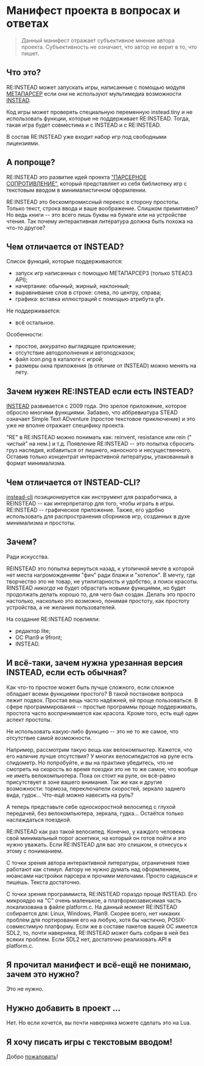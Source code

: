 # Манифест проекта в вопросах и ответах

> Данный манифест отражает субъективное мнение автора
> проекта. Субъективность не означает, что автор не верит в то, что
> пишет.

## Что это?

RE:INSTEAD может запускать игры, написанные с помощью модуля
[МЕТАПАРСЕР](https://instead.hugeping.ru/page/metaparser/) если они
не используют мультимедиа возможности
[INSTEAD](https://instead.hugeping.ru).

Код игры может проверять специальную переменную instead.tiny и не
использовать функции, которые не поддерживает RE:INSTEAD. Тогда, такая
игра будет совместима и с INSTEAD и с RE:INSTEAD.

В состав RE:INSTEAD уже входит набор игр под свободными лицензиями.

## А попроще?

RE:INSTEAD это развитие идей проекта ["ПАРСЕРНОЕ
СОПРОТИВЛЕНИЕ"](https://parser.hugeping.ru/), который представляет
из себя библиотеку игр с текстовым вводом в минималистичном
оформлении.

RE:INSTEAD это бескомпромиссный перекос в сторону простоты. Только
текст, строка ввода и ваше воображение. Слишком примитивно? Но ведь
книги -- это всего лишь буквы на бумаге или на устройстве чтения. Так
почему интерактивная литература должна быть похожа на что-то другое?

## Чем отличается от INSTEAD?

Список функций, которые поддерживаются:

- запуск игр написанных с помощью  МЕТАПАРСЕР3 (только STEAD3 API);
- начертание: обычный, жирный, наклонный;
- выравнивание слов в строке: слева, по центру, справа;
- графика: вставка иллюстраций с помощью атрибута gfx.

Не поддерживается:

- всё остальное.

Особенности:

- простое, аккуратно выглядящее приложение;
- отсутствие автодополнения и автоподсказок;
- файл icon.png в каталоге с игрой;
- размеры окна приложения (в отличие от INSTEAD) можно менять на лету.

## Зачем нужен RE:INSTEAD если есть INSTEAD?

[INSTEAD](https://instead.hugeping.ru) развивается с 2009 года. Это
зрелое приложение, которое обросло многими функциями. Забавно, что
аббревиатура STEAD означает Simple Text ADventure (простое текстовое
приключение) и это уже не вполне отражает специфику проекта.

"RE" в RE:INSTEAD можно понимать как: reinvent, resistance или rein ("
чистый" на нем.) и т.д. Появление RE:INSTEAD -- это попытка сбросить
груз наследия, избавиться от лишнего, наносного и
несущественного. Оставив только концентрат интерактивной литературы,
упакованный в формат минимализма.

## Чем отличается от INSTEAD-CLI?

[instead-cli](https://github.com/instead-hub/instead-cli)
позиционируется как инструмент для разработчика, а REINSTEAD -- как
интерпретатор для того, чтобы играть в игры. RE:INSTEAD --
графическое приложение. Также, его удобно использовать для
распространения сборников игр, созданных в духе минимализма и
простоты.

## Зачем?

Ради искусства.

REINSTEAD это попытка вернуться назад, к утопичной мечте в которой нет
места нагромождениям "фич" ради блажи и "хотелок". В мечту, где
творчество это не товар, не утилитарность и удобство, а поиск
красоты. RINSTEAD *никогда* не будет обрастать новыми функциями, но
будет продолжать делать хорошо то, для чего был создан. Делать это
просто настолько, насколько это возможно, понимая простоту, как
простоту устройства, а не желания пользователей.

На создание RE:INSTEAD повлияли:

- редактор lite;
- ОС Plan9 и 9front;
- INSTEAD.

## И всё-таки, зачем нужна урезанная версия INSTEAD, если есть обычная?

Как что-то простое может быть лучше сложного, если сложное обладает
всеми функциями простого? В такой постановке вопроса лежит
подвох. Простая вещь часто надёжней, ей проще пользоваться. В сфере
программирования -- простые программы проще поддерживать, простота
часто воспринимается как красота. Кроме того, есть ещё один аспект
простоты.

Не использовать какую-либо функцию -- это не то же самое, что
отсутствие самой возможности.

Например, рассмотрим такую вещь как велокомпьютер. Кажется, что его
наличие лучше отсутствия? У многих велосипедистов на руле есть
спидометр. Но попробуйте, и вы на практике убедитесь, что не смотреть
на скорость во время поездки это не то же самое, что вообще не иметь
велокомпьютера. Пока он стоит на руле, он всё-равно присутствует в
зоне вашего внимания. Так же как и другие возможности: тормоза,
переключатели скоростей, зеркало заднего вида, гудок... Что-ещё можно
навесить на руль?

А теперь представьте себе односкоростной велосипед с глухой передачей,
без велокомпьютера, зеркала, гудка... Остаётся только наслаждаться
поездкой.

RE:INSTEAD как раз такой велосипед. Конечно, у каждого человека свой
минимальный порог аскетики, на который он готов пойти и это нужно
уважать. Если RE:INSTEAD для вас это слишком, я отнесусь к этому с
пониманием.

С точки зрения автора интерактивной литературы, ограничения тоже
работают как стимул. Автору не нужно думать над оформлением, нюансами
настройки парсера и прочими мелочами. Просто садишься и пишешь. Текста
достаточно.

С точки зрения программиста, RE:INSTEAD гораздо проще INSTEAD. Его
микроядро на "C" очень маленькое, а платформозависимая часть
локализована в файле platform.c. На данный момент RE:INSTEAD собирается
для: Linux, Windows, Plan9. Скорее всего, нет никаких проблем для
портирования его на любую, хотя бы частично, POSIX-совместимую
платформу. Если же в составе пакетов вашей ОС имеется SDL2, то, почти
наверняка, RE:INSTEAD может быть собран в ней без всяких проблем. Если
SDL2 нет, достаточно реализовать API в platform.c.

## Я прочитал манифест и всё-ещё не понимаю, зачем это нужно?

Это не нужно.

## Нужно добавить в проект ...

Нет. Но если хочется, вы почти наверняка можете сделать это на Lua.

## Я хочу писать игры с текстовым вводом!

Добро [пожаловать](http://instead-games.ru)!
